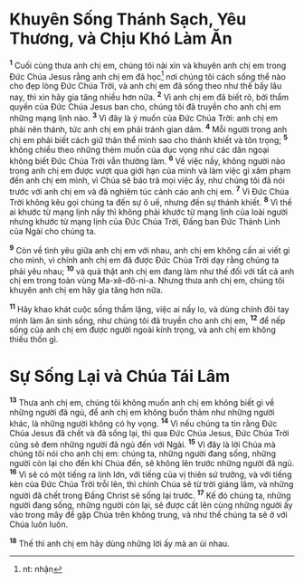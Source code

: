 # Khuyên Sống Thánh Sạch, Yêu Thương, và Chịu Khó Làm Ăn

<sup><b>1</b></sup> Cuối cùng thưa anh chị em, chúng tôi nài xin và khuyên anh chị em trong Đức Chúa Jesus rằng anh chị em đã học[^1-331f3d68-4217-4048-a467-05072eaff436] nơi chúng tôi cách sống thể nào cho đẹp lòng Ðức Chúa Trời, và anh chị em đã sống theo như thế bấy lâu nay, thì xin hãy gia tăng nhiều hơn nữa. <sup><b>2</b></sup> Vì anh chị em đã biết rõ, bởi thẩm quyền của Ðức Chúa Jesus ban cho, chúng tôi đã truyền cho anh chị em những mạng lịnh nào. <sup><b>3</b></sup> Vì đây là ý muốn của Ðức Chúa Trời: anh chị em phải nên thánh, tức anh chị em phải tránh gian dâm. <sup><b>4</b></sup> Mỗi người trong anh chị em phải biết cách giữ thân thể mình sao cho thánh khiết và tôn trọng; <sup><b>5</b></sup> không chiều theo những thèm muốn của dục vọng như các dân ngoại không biết Ðức Chúa Trời vẫn thường làm. <sup><b>6</b></sup> Về việc nầy, không người nào trong anh chị em được vượt qua giới hạn của mình và làm việc gì xâm phạm đến anh chị em mình, vì Chúa sẽ báo trả mọi việc ấy, như chúng tôi đã nói trước với anh chị em và đã nghiêm túc cảnh cáo anh chị em. <sup><b>7</b></sup> Vì Ðức Chúa Trời không kêu gọi chúng ta đến sự ô uế, nhưng đến sự thánh khiết. <sup><b>8</b></sup> Vì thế ai khước từ mạng lịnh nầy thì không phải khước từ mạng lịnh của loài người nhưng khước từ mạng lịnh của Ðức Chúa Trời, Ðấng ban Ðức Thánh Linh của Ngài cho chúng ta.

<sup><b>9</b></sup> Còn về tình yêu giữa anh chị em với nhau, anh chị em không cần ai viết gì cho mình, vì chính anh chị em đã được Ðức Chúa Trời dạy rằng chúng ta phải yêu nhau; <sup><b>10</b></sup> và quả thật anh chị em đang làm như thế đối với tất cả anh chị em trong toàn vùng Ma-xê-đô-ni-a. Nhưng thưa anh chị em, chúng tôi khuyên anh chị em hãy gia tăng hơn nữa.

<sup><b>11</b></sup> Hãy khao khát cuộc sống thầm lặng, việc ai nấy lo, và dùng chính đôi tay mình làm ăn sinh sống, như chúng tôi đã truyền cho anh chị em, <sup><b>12</b></sup> để nếp sống của anh chị em được người ngoài kính trọng, và anh chị em không thiếu thốn gì.

# Sự Sống Lại và Chúa Tái Lâm

<sup><b>13</b></sup> Thưa anh chị em, chúng tôi không muốn anh chị em không biết gì về những người đã ngủ, để anh chị em không buồn thảm như những người khác, là những người không có hy vọng. <sup><b>14</b></sup> Vì nếu chúng ta tin rằng Ðức Chúa Jesus đã chết và đã sống lại, thì qua Ðức Chúa Jesus, Ðức Chúa Trời cũng sẽ đem những người đã ngủ đến với Ngài. <sup><b>15</b></sup> Vì đây là lời Chúa mà chúng tôi nói cho anh chị em: chúng ta, những người đang sống, những người còn lại cho đến khi Chúa đến, sẽ không lên trước những người đã ngủ. <sup><b>16</b></sup> Vì sẽ có một tiếng ra lịnh lớn, với tiếng của vị thiên sứ trưởng, và với tiếng kèn của Ðức Chúa Trời trỗi lên, thì chính Chúa sẽ từ trời giáng lâm, và những người đã chết trong Ðấng Christ sẽ sống lại trước. <sup><b>17</b></sup> Kế đó chúng ta, những người đang sống, những người còn lại, sẽ được cất lên cùng những người ấy vào trong mây để gặp Chúa trên không trung, và như thế chúng ta sẽ ở với Chúa luôn luôn.

<sup><b>18</b></sup> Thế thì anh chị em hãy dùng những lời ấy mà an ủi nhau.

[^1-331f3d68-4217-4048-a467-05072eaff436]: nt: nhận
